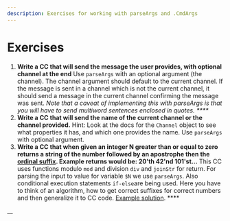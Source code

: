 ```yaml
---
description: Exercises for working with parseArgs and .CmdArgs
---
```


# Exercises

1. **Write a CC that will send the message the user provides, with optional channel at the end** Use `parseArgs` with an optional argument \(the channel\). The channel argument should default to the current channel. If the message is sent in a channel which is not the current channel, it should send a message in the current channel confirming the message was sent. _Note that a caveat of implementing this with parseArgs is that you will have to send multiword sentences enclosed in quotes. ****_
2. **Write a CC that will send the name of the current channel or the channel provided.** Hint: Look at the docs for the `Channel` object to see what properties it has, and which one provides the name. Use `parseArgs` with optional argument. 
3. **Write a CC that when given an integer N greater than or equal to zero returns a string of the number followed by an apostrophe then the** [**ordinal suffix**](https://en.wikipedia.org/wiki/Ordinal_numeral)**. Example returns would be: 20'th 42'nd 101'st...** This CC uses functions modulo `mod` and division `div` and `joinStr` for return. For parsing the input to value for variable `$N` we use `parseArgs`. Also conditional execution statements `if-else`are being used. Here you have to think of an algorithm, how to get correct suffixes for correct numbers and then generalize it to CC code.  [Example solution](https://pastebin.com/AdSYe5k8). ****

\_\_

